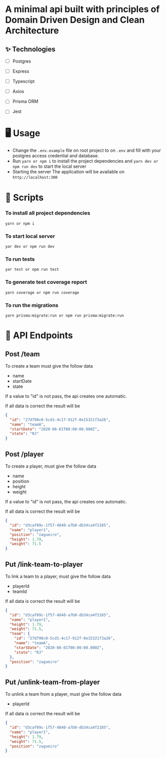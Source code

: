 # A minimal api built with principles of Domain Driven Design and Clean Architecture

## ✨ Technologies

-   [ ] Postgres
-   [ ] Express
-   [ ] Typescript
-   [ ] Axios
-   [ ] Prisma ORM
-   [ ] Jest


# :desktop_computer: Usage

- Change the `.env.example` file on root project to on `.env` and fill with your postgres access credential and database.
- Run `yarn or npm i` to install the project dependencies and `yarn dev or npm run dev` to start the local server
- Starting the server The application will be available on `http://localhost:300`

# 🔖 Scripts

### To install all project dependencies

    yarn or npm i

### To start local server

    yar dev or npm run dev

### To run tests

    yar test or npm run test

### To generate test coverage report

    yarn coverage or npm run coverage

### To run the migrations

    yarn prisma:migrate:run or npm run prisma:migrate:run


# :speech_balloon: API Endpoints

## Post /team

To create a team must give the follow data

- name
- startDate
- state

If a value to "id" is not pass, the api creates one automatic.

If all data is correct the result will be

```json
{
  "id": "27d790c0-5cd1-4c17-912f-0e15321f3a26",
  "name": "teamA",
  "startDate": "2020-08-01T00:00:00.000Z",
  "state": "RJ"
}
```

## Post /player

To create a player, must give the follow data

- name
- position
- height
- weight

If a value to "id" is not pass, the api creates one automatic.

If all data is correct the result will be

```json
{
  "id": "d3caf09c-1f57-4840-a7b0-db34ca4f2185",
  "name": "player1",
  "position": "zagueiro",
  "height": 1.79,
  "weight": 71.5
}
```

## Put /link-team-to-player

To link a team to a player, must give the follow data

- playerId
- teamId

If all data is correct the result will be

```json
{
  "id": "d3caf09c-1f57-4840-a7b0-db34ca4f2185",
  "name": "player1",
  "height": 1.79,
  "weight": 71.5,
  "team": {
    "id": "27d790c0-5cd1-4c17-912f-0e15321f3a26",
    "name": "teamA",
    "startDate": "2020-08-01T00:00:00.000Z",
    "state": "RJ"
  },
  "position": "zagueiro"
}
```

## Put /unlink-team-from-player

To unlink a team from a player, must give the follow data

- playerId

If all data is correct the result will be

```json
{
  "id": "d3caf09c-1f57-4840-a7b0-db34ca4f2185",
  "name": "player1",
  "height": 1.79,
  "weight": 71.5,
  "position": "zagueiro"
}
```
